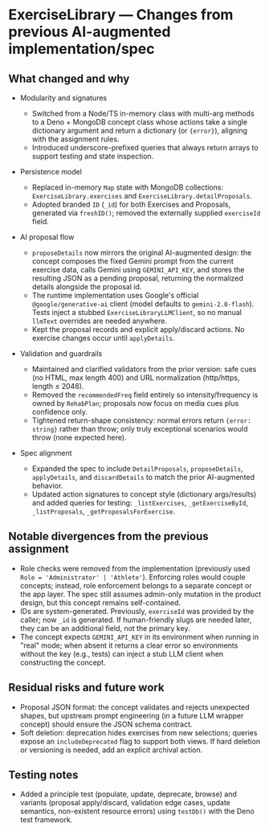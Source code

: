 # ExerciseLibrary — Changes from previous AI-augmented implementation/spec

## What changed and why

- Modularity and signatures
  - Switched from a Node/TS in-memory class with multi-arg methods to a Deno +
    MongoDB concept class whose actions take a single dictionary argument and
    return a dictionary (or `{error}`), aligning with the assignment rules.
  - Introduced underscore-prefixed queries that always return arrays to support
    testing and state inspection.

- Persistence model
  - Replaced in-memory `Map` state with MongoDB collections:
    `ExerciseLibrary.exercises` and `ExerciseLibrary.detailProposals`.
  - Adopted branded `ID` (`_id`) for both Exercises and Proposals, generated via
    `freshID()`; removed the externally supplied `exerciseId` field.

- AI proposal flow
  - `proposeDetails` now mirrors the original AI-augmented design: the concept
    composes the fixed Gemini prompt from the current exercise data, calls
    Gemini using `GEMINI_API_KEY`, and stores the resulting JSON as a pending
    proposal, returning the normalized details alongside the proposal id.
  - The runtime implementation uses Google's official `@google/generative-ai`
    client (model defaults to `gemini-2.0-flash`). Tests inject a stubbed
    `ExerciseLibraryLLMClient`, so no manual `llmText` overrides are needed
    anywhere.
  - Kept the proposal records and explicit apply/discard actions. No exercise
    changes occur until `applyDetails`.

- Validation and guardrails
  - Maintained and clarified validators from the prior version: safe cues (no
    HTML, max length 400) and URL normalization (http/https, length ≤ 2048).
  - Removed the `recommendedFreq` field entirely so intensity/frequency is owned
    by `RehabPlan`; proposals now focus on media cues plus confidence only.
  - Tightened return-shape consistency: normal errors return `{error: string}`
    rather than throw; only truly exceptional scenarios would throw (none
    expected here).

- Spec alignment
  - Expanded the spec to include `DetailProposals`, `proposeDetails`,
    `applyDetails`, and `discardDetails` to match the prior AI-augmented
    behavior.
  - Updated action signatures to concept style (dictionary args/results) and
    added queries for testing: `_listExercises`, `_getExerciseById`,
    `_listProposals`, `_getProposalsForExercise`.

## Notable divergences from the previous assignment

- Role checks were removed from the implementation (previously used
  `Role = 'Administrator' | 'Athlete'`). Enforcing roles would couple concepts;
  instead, role enforcement belongs to a separate concept or the app layer. The
  spec still assumes admin-only mutation in the product design, but this concept
  remains self-contained.
- IDs are system-generated. Previously, `exerciseId` was provided by the caller;
  now `_id` is generated. If human-friendly slugs are needed later, they can be
  an additional field, not the primary key.
- The concept expects `GEMINI_API_KEY` in its environment when running in "real"
  mode; when absent it returns a clear error so environments without the key
  (e.g., tests) can inject a stub LLM client when constructing the concept.

## Residual risks and future work

- Proposal JSON format: the concept validates and rejects unexpected shapes, but
  upstream prompt engineering (in a future LLM wrapper concept) should ensure
  the JSON schema contract.
- Soft deletion: deprecation hides exercises from new selections; queries expose
  an `includeDeprecated` flag to support both views. If hard deletion or
  versioning is needed, add an explicit archival action.

## Testing notes

- Added a principle test (populate, update, deprecate, browse) and variants
  (proposal apply/discard, validation edge cases, update semantics, non-existent
  resource errors) using `testDb()` with the Deno test framework.
